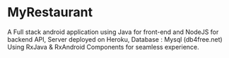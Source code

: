 # MyRestaurant
A Full stack android application using Java for front-end and NodeJS for backend API,
Server deployed on Heroku,
Database : Mysql (db4free.net)
Using RxJava & RxAndroid Components for seamless experience.
